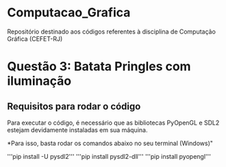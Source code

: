 # Computacao_Grafica
Repositório destinado aos códigos referentes à disciplina de Computação Gráfica (CEFET-RJ)

# Questão 3: Batata Pringles com iluminação
## Requisitos para rodar o código

Para executar o código, é necessário que as bibliotecas PyOpenGL e SDL2 estejam devidamente instaladas em sua máquina.

*Para isso, basta rodar os comandos abaixo no seu terminal (Windows)"

'''pip install -U pysdl2'''
'''pip install pysdl2-dll'''
'''pip install pyopengl'''
